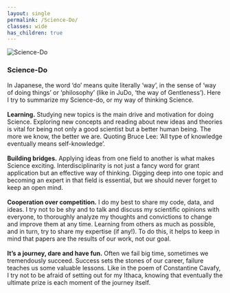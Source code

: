 ```yaml
---
layout: single
permalink: /Science-Do/
classes: wide
has_children: true 
---
```


<img src="/assets/images/mMMYgfYk.jpg" alt="Science-Do"> 
      

### Science-Do

In Japanese, the word ‘do’ means quite literally ‘way’, in the sense of ‘way of doing things’ or ‘philosophy’ (like in JuDo, ‘the way of Gentleness’). Here I try to summarize my Science-do, or my way of thinking Science. <br> 
<br> 
**Learning.** Studying new topics is the main drive and motivation for doing Science. Exploring new concepts and reading about new ideas and theories is vital for being not only a good scientist but a better human being. The more we know, the better we are. Quoting Bruce Lee: ‘All type of knowledge eventually means self-knowledge’.  <br> 
<br> 
**Building bridges.** Applying ideas from one field to another is what makes Science exciting. Interdisciplinarity is not just a fancy word for grant application but an effective way of thinking. Digging deep into one topic and becoming an expert in that field is essential, but we should never forget to keep an open mind. <br> 
<br> 
**Cooperation over competition.** I do my best to share my code, data, and ideas. I try not to be shy and to talk and discuss my scientific opinions with everyone, to thoroughly analyze my thoughts and convictions to change and improve them at any time. Learning from others as much as possible, and in turn, try to share my expertise (if any!). To do this, it helps to keep in mind that papers are the results of our work, not our goal. <br> 
<br> 
**It’s a journey, dare and have fun.** Often we fail big time, sometimes we tremendously succeed. Success sets the stones of our career, failure teaches us some valuable lessons. Like in the poem of Constantine Cavafy, I try not to be afraid of setting out for my Ithaca, knowing that eventually the ultimate prize is each moment of the journey itself.<br> 
<br> 

